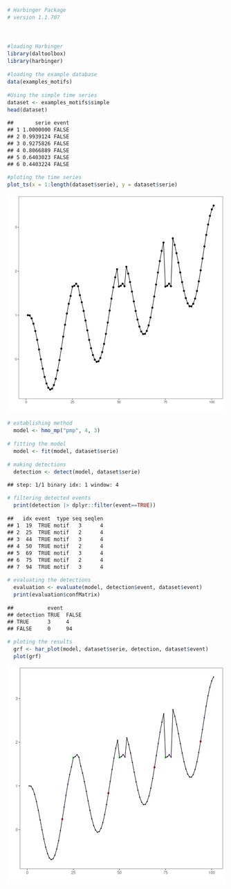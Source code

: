
``` r
# Harbinger Package
# version 1.1.707



#loading Harbinger
library(daltoolbox)
library(harbinger) 
```


``` r
#loading the example database
data(examples_motifs)
```


``` r
#Using the simple time series
dataset <- examples_motifs$simple
head(dataset)
```

```
##       serie event
## 1 1.0000000 FALSE
## 2 0.9939124 FALSE
## 3 0.9275826 FALSE
## 4 0.8066889 FALSE
## 5 0.6403023 FALSE
## 6 0.4403224 FALSE
```


``` r
#ploting the time series
plot_ts(x = 1:length(dataset$serie), y = dataset$serie)
```

![plot of chunk unnamed-chunk-4](fig/hmo_mp_pmp/unnamed-chunk-4-1.png)


``` r
# establishing method 
  model <- hmo_mp("pmp", 4, 3)
```


``` r
# fitting the model
  model <- fit(model, dataset$serie)
```


``` r
# making detections
  detection <- detect(model, dataset$serie)
```

```
## step: 1/1 binary idx: 1 window: 4
```


``` r
# filtering detected events
  print(detection |> dplyr::filter(event==TRUE))
```

```
##   idx event  type seq seqlen
## 1  19  TRUE motif   3      4
## 2  25  TRUE motif   2      4
## 3  44  TRUE motif   3      4
## 4  50  TRUE motif   2      4
## 5  69  TRUE motif   3      4
## 6  75  TRUE motif   2      4
## 7  94  TRUE motif   3      4
```


``` r
# evaluating the detections
  evaluation <- evaluate(model, detection$event, dataset$event)
  print(evaluation$confMatrix)
```

```
##           event      
## detection TRUE  FALSE
## TRUE      3     4    
## FALSE     0     94
```


``` r
# ploting the results
  grf <- har_plot(model, dataset$serie, detection, dataset$event)
  plot(grf)
```

![plot of chunk unnamed-chunk-10](fig/hmo_mp_pmp/unnamed-chunk-10-1.png)

